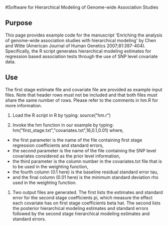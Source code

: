 	
#Software for Hierarchical Modeling of Genome-wide Association Studies

## Purpose
This page provides example code for the manuscript 'Enriching the analysis of genome-wide association studies with hierarchical modeling' by Chen and Witte (American Journal of Human Genetics 2007;81:397-404).  Specifically, the R script generates hierarchical modeling estimates for regression based association tests through the use of SNP level covariate data. 

## Use
The first stage estimate file and covariate file are provided as example input files.  Note that header rows must not be included and that both files must share the same number of rows. Please refer to the comments in hm.R for more information.

1. Load the R script in R by typing: source("hm.r")
 
1. Invoke the hm function in our example by typing: hm("first_stage.txt","covariates.txt",16,0.1,0.01)
where,

* the first parameter is the name of the file containing first stage regression coefficients and standard errors,
* the second parameter is the name of the file containing the SNP level covariates considered as the prior level information,
* the third parameter is the column number in the covariates.txt file that is to be used in the weighting function,
* the fourth column (0.1 here) is the baseline residual standard error tau,
* and the final column (0.01 here) is the minimum standard deviation rho used in the weighting function. 
 
1. Two output files are generated. The first lists the estimates and standard error for the second stage coefficients pi, which measure the effect each covariate has on first stage coefficients beta hat. The second lists the posterior hierarchical modeling estimates and standard errors followed by the second stage hierarchical modeling estimates and standard errors.
